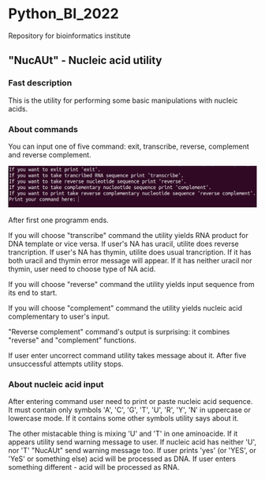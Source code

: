 # Python_BI_2022
Repository for bioinformatics institute

## "NucAUt" - Nucleic acid utility


### Fast description

This is the utility for performing some basic manipulations with nucleic acids. 


### About commands

You can input one of five command: exit, transcribe, reverse, complement and reverse complement.


![Entering commands](/hw_2/1print.png)

After first one programm ends.

If you will choose "transcribe" command the utility yields RNA product for DNA template or vice versa. If user's NA has uracil, utilite does reverse trancription. If user's NA has thymin, utilite does usual trancription. If it has both uracil and thymin error message will appear. If it has neither uracil nor thymin, user need to choose type of NA acid.

If you will choose "reverse" command the utility yields input sequence from its end to start.

If you will choose "complement" command the utility yields nucleic acid complementary to user's input.

"Reverse complement" command's output is surprising: it combines "reverse" and "complement" functions.

If user enter uncorrect command utility takes message about it. After five unsuccessful attempts utility stops.


### About nucleic acid input

After entering command user need to print or paste nucleic acid sequence. It must contain only symbols 'A', 'C', 'G', 'T', 'U', 'R', 'Y', 'N' in uppercase or lowercase mode. If it contains some other symbols utility says about it.

The other mistacable thing is mixing 'U' and 'T' in one aminoacide. If it appears utility send warning message to user.
If nucleic acid has neither 'U', nor 'T' "NucAUt" send warning message too. If user prints 'yes' (or 'YES', or 'YeS' or something else) acid will be processed as DNA. If user enters something different - acid will be processed as RNA.
